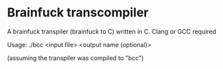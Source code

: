 # Brainfuck transcompiler
A brainfuck transpiler (brainfuck to C) written in C. Clang or GCC required

Usage:
./bcc \<input file\> \<output name (optional)\>

(assuming the transpiler was compiled to "bcc")
